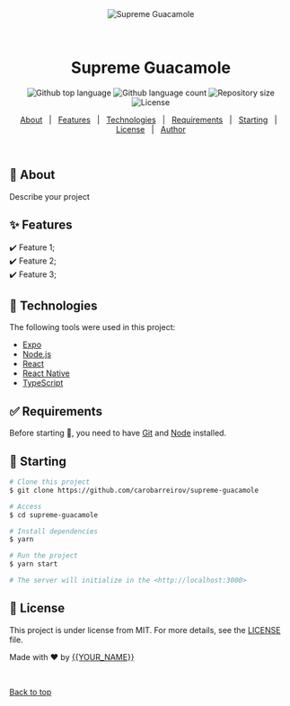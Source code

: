 <div align="center" id="top"> 
  <img src="./.github/app.gif" alt="Supreme Guacamole" />

  &#xa0;

  <!-- <a href="https://supremeguacamole.netlify.app">Demo</a> -->
</div>

<h1 align="center">Supreme Guacamole</h1>

<p align="center">
  <img alt="Github top language" src="https://img.shields.io/github/languages/top/carobarreirov/supreme-guacamole?color=56BEB8">

  <img alt="Github language count" src="https://img.shields.io/github/languages/count/carobarreirov/supreme-guacamole?color=56BEB8">

  <img alt="Repository size" src="https://img.shields.io/github/repo-size/carobarreirov/supreme-guacamole?color=56BEB8">

  <img alt="License" src="https://img.shields.io/github/license/carobarreirov/supreme-guacamole?color=56BEB8">

  <!-- <img alt="Github issues" src="https://img.shields.io/github/issues/carobarreirov/supreme-guacamole?color=56BEB8" /> -->

  <!-- <img alt="Github forks" src="https://img.shields.io/github/forks/carobarreirov/supreme-guacamole?color=56BEB8" /> -->

  <!-- <img alt="Github stars" src="https://img.shields.io/github/stars/carobarreirov/supreme-guacamole?color=56BEB8" /> -->
</p>

<!-- Status -->

<!-- <h4 align="center"> 
	🚧  Supreme Guacamole 🚀 Under construction...  🚧
</h4> 

<hr> -->

<p align="center">
  <a href="#dart-about">About</a> &#xa0; | &#xa0; 
  <a href="#sparkles-features">Features</a> &#xa0; | &#xa0;
  <a href="#rocket-technologies">Technologies</a> &#xa0; | &#xa0;
  <a href="#white_check_mark-requirements">Requirements</a> &#xa0; | &#xa0;
  <a href="#checkered_flag-starting">Starting</a> &#xa0; | &#xa0;
  <a href="#memo-license">License</a> &#xa0; | &#xa0;
  <a href="https://github.com/carobarreirov" target="_blank">Author</a>
</p>

<br>

## :dart: About ##

Describe your project

## :sparkles: Features ##

:heavy_check_mark: Feature 1;\
:heavy_check_mark: Feature 2;\
:heavy_check_mark: Feature 3;

## :rocket: Technologies ##

The following tools were used in this project:

- [Expo](https://expo.io/)
- [Node.js](https://nodejs.org/en/)
- [React](https://pt-br.reactjs.org/)
- [React Native](https://reactnative.dev/)
- [TypeScript](https://www.typescriptlang.org/)

## :white_check_mark: Requirements ##

Before starting :checkered_flag:, you need to have [Git](https://git-scm.com) and [Node](https://nodejs.org/en/) installed.

## :checkered_flag: Starting ##

```bash
# Clone this project
$ git clone https://github.com/carobarreirov/supreme-guacamole

# Access
$ cd supreme-guacamole

# Install dependencies
$ yarn

# Run the project
$ yarn start

# The server will initialize in the <http://localhost:3000>
```

## :memo: License ##

This project is under license from MIT. For more details, see the [LICENSE](LICENSE.md) file.


Made with :heart: by <a href="https://github.com/carobarreirov" target="_blank">{{YOUR_NAME}}</a>

&#xa0;

<a href="#top">Back to top</a>

